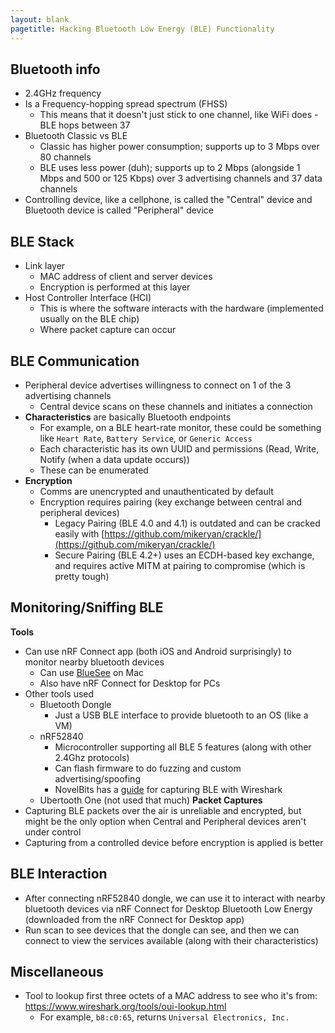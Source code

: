 ```yaml
---
layout: blank
pagetitle: Hacking Bluetooth Low Energy (BLE) Functionality
---
```


## Bluetooth info
- 2.4GHz frequency
- Is a Frequency-hopping spread spectrum (FHSS)
  - This means that it doesn't just stick to one channel, like WiFi does - BLE hops between 37
- Bluetooth Classic vs BLE
  - Classic has higher power consumption; supports up to 3 Mbps over 80 channels
  - BLE uses less power (duh); supports up to 2 Mbps (alongside 1 Mbps and 500 or 125 Kbps) over 3 advertising channels and 37 data channels
- Controlling device, like a cellphone, is called the "Central" device and Bluetooth device is called "Peripheral" device

## BLE Stack
- Link layer
  - MAC address of client and server devices
  - Encryption is performed at this layer
- Host Controller Interface (HCI)
  - This is where the software interacts with the hardware (implemented usually on the BLE chip)
  - Where packet capture can occur

## BLE Communication
- Peripheral device advertises willingness to connect on 1 of the 3 advertising channels
  - Central device scans on these channels and initiates a connection
- **Characteristics** are basically Bluetooth endpoints
  - For example, on a BLE heart-rate monitor, these could be something like `Heart Rate`, `Battery Service`, or `Generic Access`
  - Each characteristic has its own UUID and permissions (Read, Write, Notify (when a data update occurs))
  - These can be enumerated
- **Encryption**
  - Comms are unencrypted and unauthenticated by default
  - Encryption requires pairing (key exchange between central and peripheral devices)
    - Legacy Pairing (BLE 4.0 and 4.1) is outdated and can be cracked easily with [https://github.com/mikeryan/crackle/](https://github.com/mikeryan/crackle/)
    - Secure Pairing (BLE 4.2+) uses an ECDH-based key exchange, and requires active MITM at pairing to compromise (which is pretty tough)


## Monitoring/Sniffing BLE
**Tools**
- Can use nRF Connect app (both iOS and Android surprisingly) to monitor nearby bluetooth devices
  - Can use [BlueSee](https://apps.apple.com/us/app/bluesee-ble-debugger/id1336679524?mt=12) on Mac
  - Also have nRF Connect for Desktop for PCs
- Other tools used
  - Bluetooth Dongle
    - Just a USB BLE interface to provide bluetooth to an OS (like a VM)
  - nRF52840
    - Microcontroller supporting all BLE 5 features (along with other 2.4Ghz protocols)
    - Can flash firmware to do fuzzing and custom advertising/spoofing
    - NovelBits has a [guide](https://novelbits.io/nordic-ble-sniffer-guide-using-nrf52840-wireshark/) for capturing BLE with Wireshark
  - Ubertooth One (not used that much)
**Packet Captures**
- Capturing BLE packets over the air is unreliable and encrypted, but might be the only option when Central and Peripheral devices aren't under control
- Capturing from a controlled device before encryption is applied is better

## BLE Interaction
- After connecting nRF52840 dongle, we can use it to interact with nearby bluetooth devices via nRF Connect for Desktop Bluetooth Low Energy (downloaded from the nRF Connect for Desktop app)
- Run scan to see devices that the dongle can see, and then we can connect to view the services available (along with their characteristics)


## Miscellaneous
- Tool to lookup first three octets of a MAC address to see who it's from: https://www.wireshark.org/tools/oui-lookup.html
  - For example, `b8:c0:65`, returns `Universal Electronics, Inc.`